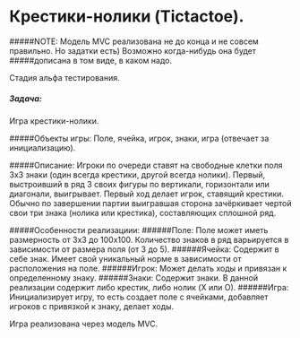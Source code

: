 Крестики-нолики (Tictactoe).
=========

#####NOTE: Модель MVC реализована не до конца и не совсем правильно. Но задатки есть) Возможно когда-нибудь она будет #####дописана в том виде, в каком надо.

Стадия альфа тестирования.

##### Задача:
Игра крестики-нолики.

#####Объекты игры:
Поле, ячейка, игрок, знаки, игра (отвечает за инициализацию).

#####Описание:
Игроки по очереди ставят на свободные клетки поля 3х3 знаки (один всегда крестики, другой всегда нолики). 
Первый, выстроивший в ряд 3 своих фигуры по вертикали, горизонтали или диагонали, выигрывает. 
Первый ход делает игрок, ставящий крестики. 
Обычно по завершении партии выигравшая сторона зачёркивает чертой свои три знака (нолика или крестика), 
составляющих сплошной ряд.

#####Особенности реализациии:
######Поле: Поле может иметь размерность от 3х3 до 100х100. Количество знаков в ряд варьируется в зависимости от размера поля (от 3 до 5).
######Ячейка: Содержит в себе знак. Имеет свой уникальный норме в зависимости от расположения на поле.
######Игрок: Может делать ходы и привязан к определенному знаку.
######Знаки: Содержит знаки. В данной реализации содержит либо крестик, либо нолик (X или О).
######Игра: Инициализирует игру, то есть создает поле с ячейками, добавляет игроков с привязкой к знаку, делает ходы.

Игра реализована через модель MVC.
